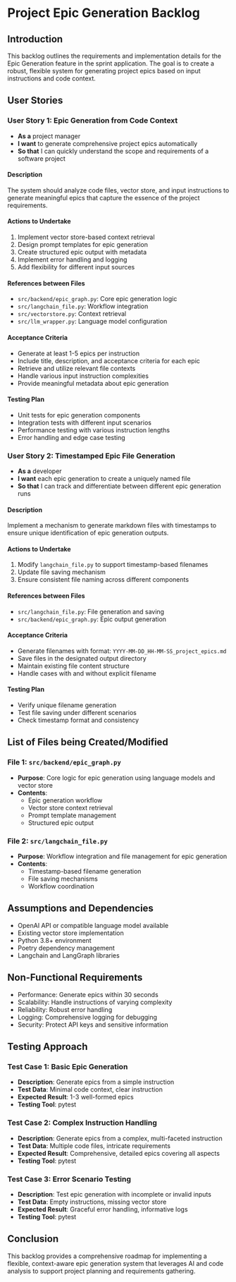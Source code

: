 # Project Epic Generation Backlog

## Introduction
This backlog outlines the requirements and implementation details for the Epic Generation feature in the sprint application. The goal is to create a robust, flexible system for generating project epics based on input instructions and code context.

## User Stories

### User Story 1: Epic Generation from Code Context
- **As a** project manager
- **I want** to generate comprehensive project epics automatically
- **So that** I can quickly understand the scope and requirements of a software project

#### Description
The system should analyze code files, vector store, and input instructions to generate meaningful epics that capture the essence of the project requirements.

#### Actions to Undertake
1. Implement vector store-based context retrieval
2. Design prompt templates for epic generation
3. Create structured epic output with metadata
4. Implement error handling and logging
5. Add flexibility for different input sources

#### References between Files
- `src/backend/epic_graph.py`: Core epic generation logic
- `src/langchain_file.py`: Workflow integration
- `src/vectorstore.py`: Context retrieval
- `src/llm_wrapper.py`: Language model configuration

#### Acceptance Criteria
- Generate at least 1-5 epics per instruction
- Include title, description, and acceptance criteria for each epic
- Retrieve and utilize relevant file contexts
- Handle various input instruction complexities
- Provide meaningful metadata about epic generation

#### Testing Plan
- Unit tests for epic generation components
- Integration tests with different input scenarios
- Performance testing with various instruction lengths
- Error handling and edge case testing

### User Story 2: Timestamped Epic File Generation
- **As a** developer
- **I want** each epic generation to create a uniquely named file
- **So that** I can track and differentiate between different epic generation runs

#### Description
Implement a mechanism to generate markdown files with timestamps to ensure unique identification of epic generation outputs.

#### Actions to Undertake
1. Modify `langchain_file.py` to support timestamp-based filenames
2. Update file saving mechanism
3. Ensure consistent file naming across different components

#### References between Files
- `src/langchain_file.py`: File generation and saving
- `src/backend/epic_graph.py`: Epic output generation

#### Acceptance Criteria
- Generate filenames with format: `YYYY-MM-DD_HH-MM-SS_project_epics.md`
- Save files in the designated output directory
- Maintain existing file content structure
- Handle cases with and without explicit filename

#### Testing Plan
- Verify unique filename generation
- Test file saving under different scenarios
- Check timestamp format and consistency

## List of Files being Created/Modified

### File 1: `src/backend/epic_graph.py`
- **Purpose**: Core logic for epic generation using language models and vector store
- **Contents**: 
  - Epic generation workflow
  - Vector store context retrieval
  - Prompt template management
  - Structured epic output

### File 2: `src/langchain_file.py`
- **Purpose**: Workflow integration and file management for epic generation
- **Contents**:
  - Timestamp-based filename generation
  - File saving mechanisms
  - Workflow coordination

## Assumptions and Dependencies
- OpenAI API or compatible language model available
- Existing vector store implementation
- Python 3.8+ environment
- Poetry dependency management
- Langchain and LangGraph libraries

## Non-Functional Requirements
- Performance: Generate epics within 30 seconds
- Scalability: Handle instructions of varying complexity
- Reliability: Robust error handling
- Logging: Comprehensive logging for debugging
- Security: Protect API keys and sensitive information

## Testing Approach

### Test Case 1: Basic Epic Generation
- **Description**: Generate epics from a simple instruction
- **Test Data**: Minimal code context, clear instruction
- **Expected Result**: 1-3 well-formed epics
- **Testing Tool**: pytest

### Test Case 2: Complex Instruction Handling
- **Description**: Generate epics from a complex, multi-faceted instruction
- **Test Data**: Multiple code files, intricate requirements
- **Expected Result**: Comprehensive, detailed epics covering all aspects
- **Testing Tool**: pytest

### Test Case 3: Error Scenario Testing
- **Description**: Test epic generation with incomplete or invalid inputs
- **Test Data**: Empty instructions, missing vector store
- **Expected Result**: Graceful error handling, informative logs
- **Testing Tool**: pytest

## Conclusion
This backlog provides a comprehensive roadmap for implementing a flexible, context-aware epic generation system that leverages AI and code analysis to support project planning and requirements gathering.
